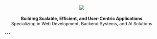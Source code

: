 <h1 align="center">
    <a href="https://git.io/typing-svg">
        <img src="https://readme-typing-svg.herokuapp.com/?lines=Hello,+There!+%F0%9F%91%8B;This+I'm+Samandar+Hayitboyev....;Nice+to+meet+you!;%F0%9F%91%8B;Tan%C4%B1%C5%9Ft%C4%B1%C4%9F%C4%B1ma;こんにちは!+%F0%9F%91%8B;Samandar+と+申します...;お会い+できて+嬉しいです!&center=true&size=30">
    </a>
</h1>

<p align="center">
  <strong>Building Scalable, Efficient, and User-Centric Applications</strong><br>
  Specializing in Web Development, Backend Systems, and AI Solutions
</p>

---</h1>

